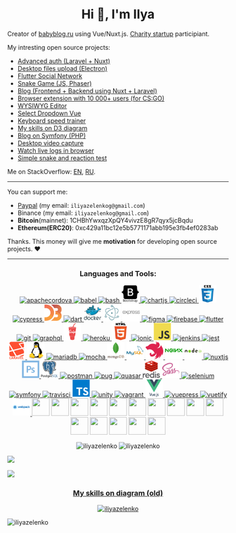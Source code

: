 <h1 align="center">Hi 👋, I'm Ilya</h1>

<!-- [ro:](https://ro.charity/) startup participiant (charity social network). -->
Creator of [babyblog.ru](https://www.babyblog.ru/) using Vue/Nuxt.js.
[Charity startup](https://ro.charity/) participiant.

My intresting open source projects:
- [Advanced auth (Laravel + Nuxt)](https://github.com/iliyaZelenko/laravel-nuxt)
- [Desktop files upload (Electron)](https://github.com/iliyaZelenko/vue-electron-images-uploader)
- [Flutter Social Network](https://github.com/iliyaZelenko/flutter_social_network)
- [Snake Game (JS, Phaser)](https://github.com/iliyaZelenko/phaser3-snake-cordova)
- [Blog (Frontend + Backend using Nuxt + Laravel)](https://github.com/iliyaZelenko/blog-frontend)
- [Browser extension with 10 000+ users (for CS:GO)](https://github.com/iliyaZelenko/browser-extension-faceit-csgo)
- [WYSIWYG Editor](https://github.com/iliyaZelenko/tiptap-vuetify)
- [Select Dropdown Vue](https://github.com/iliyaZelenko/vue-cool-select)
- [Keyboard speed trainer](https://github.com/iliyaZelenko/vue-cool-select)
- [My skills on D3 diagram](https://github.com/iliyaZelenko/my_skills)
- [Blog on Symfony (PHP)](https://github.com/iliyaZelenko/blog-symfony)
- [Desktop video capture](https://github.com/iliyaZelenko/vue-electron-desktop-capture)
- [Watch live logs in browser](https://github.com/iliyaZelenko/symfony-server-dump-live)
- [Simple snake and reaction test](https://github.com/iliyaZelenko/mini-games)

Me on StackOverflow: [EN](https://stackoverflow.com/users/5286034/%d0%98%d0%bb%d1%8c%d1%8f-%d0%97%d0%b5%d0%bb%d0%b5%d0%bd%d1%8c%d0%ba%d0%be), [RU](https://ru.stackoverflow.com/users/192907/%d0%98%d0%bb%d1%8c%d1%8f-%d0%97%d0%b5%d0%bb%d0%b5%d0%bd%d1%8c%d0%ba%d0%be?tab=profile).

---

<!--
<p align="center">
  <a href="https://www.paypal.com/donate?hosted_button_id=Z8AGGHKB3ZVWE">
    <img src="https://www.eurozine.com/wp-content/uploads/2018/12/paypal-donate-button-high-quality-png.png" alt="Donate" width="250px" />
  </a>
</p>
-->

You can support me:
- [Paypal](https://www.paypal.com/myaccount/transfer) (my email: `iliyazelenkog@gmail.com`)
- Binance (my email: `iliyazelenkog@gmail.com`)
- **Bitcoin**(mainnet): 1CHBhYwxqzXpQY4vivzE8gR7qyx5jcBqdu
- **Ethereum(ERC20)**: 0xc429a11bc12e5b5771171abb195e3fb4ef0283ab

Thanks. This money will give me **motivation** for developing open source projects. ❤

<!--
You can donate me using my **IBAN: IE66CITI99005170075763** or **Bitcoin: 1EC85V7zDbuD9eC2qCstmtXqYV1QSJ9nsc** Thanks. 

With this donation you can ask with what to help you. And this money will give me **motivation** for developing open source projects. ❤

-->

---

<!--
<p align="center">
<img
src="https://cdn.jsdelivr.net/gh/devicons/devicon/icons/vuejs/vuejs-original-wordmark.svg" alt="vuejs" width="60" height="60"/> <img src="https://cdn.jsdelivr.net/gh/devicons/devicon/icons/nuxtjs/nuxtjs-original.svg" alt="nuxt" width="60" height="80"/> <img src="https://cdn.jsdelivr.net/gh/devicons/devicon/icons/nodejs/nodejs-original-wordmark.svg" alt="nodejs" width="80" height="60"/><img src="https://cdn.jsdelivr.net/gh/devicons/devicon/icons/bootstrap/bootstrap-plain.svg" alt="bootstrap" width="30" height="60"/> <img src="https://cdn.jsdelivr.net/gh/devicons/devicon/icons/css3/css3-original-wordmark.svg" alt="css3" width="60" height="60"/> <img src="https://cdn.jsdelivr.net/gh/devicons/devicon/icons/d3js/d3js-original.svg" alt="d3js" width="20" height="60"/> <img src="https://cdn.jsdelivr.net/gh/devicons/devicon/icons/docker/docker-original-wordmark.svg" alt="docker" width="30" height="60"/> <img src="https://cdn.jsdelivr.net/gh/devicons/devicon/icons/electron/electron-original.svg" alt="electron" width="60" height="60"/> <img src="https://cdn.jsdelivr.net/gh/devicons/devicon/icons/gulp/gulp-plain.svg" alt="gulp" width="20" height="60"/> <img src="https://cdn.jsdelivr.net/gh/devicons/devicon/icons/html5/html5-original-wordmark.svg" alt="html5" width="60" height="60"/> <img src="https://cdn.jsdelivr.net/gh/devicons/devicon/icons/javascript/javascript-original.svg" alt="javascript" width="60" height="60"/> <img src="https://cdn.jsdelivr.net/gh/devicons/devicon/icons/typescript/typescript-original.svg" alt="typescript" width="60" height="60"/> <img src="https://cdn.jsdelivr.net/gh/devicons/devicon/icons/laravel/laravel-plain-wordmark.svg" alt="laravel" width="60" height="60"/> <img src="https://cdn.jsdelivr.net/gh/devicons/devicon/icons/mongodb/mongodb-original-wordmark.svg" alt="mongodb" width="30" height="60"/> <img src="https://cdn.jsdelivr.net/gh/devicons/devicon/icons/mysql/mysql-original-wordmark.svg" alt="mysql" width="60" height="60"/> <img src="https://cdn.jsdelivr.net/gh/devicons/devicon/icons/php/php-original.svg" alt="php" width="60" height="60"/> <img src="https://cdn.jsdelivr.net/gh/devicons/devicon/icons/postgresql/postgresql-original-wordmark.svg" alt="postgresql" width="30" height="60"/> <img src="https://cdn.jsdelivr.net/gh/devicons/devicon/icons/redis/redis-original-wordmark.svg" alt="redis" width="30" height="60"/> <img src="https://cdn.jsdelivr.net/gh/devicons/devicon/icons/sass/sass-original.svg" alt="sass" width="60" height="60"/> <img src="https://cdn.jsdelivr.net/gh/devicons/devicon/icons/nginx/nginx-original.svg" alt="nginx" width="30" height="60"/> <img src="https://cdn.jsdelivr.net/gh/devicons/devicon/icons/redux/redux-original.svg" alt="redux" width="30" height="60"/> <img src="https://cdn.jsdelivr.net/gh/devicons/devicon/icons/webpack/webpack-original.svg" alt="webpack" width="60" height="60"/> <img src="https://cdn.jsdelivr.net/gh/devicons/devicon/icons/express/express-original-wordmark.svg" alt="express" width="40" height="60"/><img src="https://raw.githubusercontent.com/devicons/devicon/master/icons/symfony/symfony-original-wordmark.svg" alt="symfony" width="60" height="60"/><img src="https://cdn.jsdelivr.net/gh/devicons/devicon/icons/dart/dart-original-wordmark.svg" alt="dart" width="60" height="60"/><img src="https://cdn.jsdelivr.net/gh/devicons/devicon/icons/flutter/flutter-original.svg" alt="flutter" width="60" height="60"/><img src="https://cdn.jsdelivr.net/gh/devicons/devicon/icons/nestjs/nestjs-plain-wordmark.svg" alt="nestjs" width="60" height="60"/>
</p>
-->

<h3 align="center">Languages and Tools:</h3>
<p align="center"> <a href="https://cordova.apache.org/" target="_blank" rel="noreferrer"> <img src="https://www.vectorlogo.zone/logos/apache_cordova/apache_cordova-icon.svg" alt="apachecordova" width="40" height="40"/> </a> <a href="https://babeljs.io/" target="_blank" rel="noreferrer"> <img src="https://www.vectorlogo.zone/logos/babeljs/babeljs-icon.svg" alt="babel" width="40" height="40"/> </a> <a href="https://www.gnu.org/software/bash/" target="_blank" rel="noreferrer"> <img src="https://www.vectorlogo.zone/logos/gnu_bash/gnu_bash-icon.svg" alt="bash" width="40" height="40"/> </a> <a href="https://getbootstrap.com" target="_blank" rel="noreferrer"> <img src="https://raw.githubusercontent.com/devicons/devicon/master/icons/bootstrap/bootstrap-plain-wordmark.svg" alt="bootstrap" width="40" height="40"/> </a> <a href="https://www.chartjs.org" target="_blank" rel="noreferrer"> <img src="https://www.chartjs.org/media/logo-title.svg" alt="chartjs" width="40" height="40"/> </a> <a href="https://circleci.com" target="_blank" rel="noreferrer"> <img src="https://www.vectorlogo.zone/logos/circleci/circleci-icon.svg" alt="circleci" width="40" height="40"/> </a> <a href="https://www.w3schools.com/css/" target="_blank" rel="noreferrer"> <img src="https://raw.githubusercontent.com/devicons/devicon/master/icons/css3/css3-original-wordmark.svg" alt="css3" width="40" height="40"/> </a> <a href="https://www.cypress.io" target="_blank" rel="noreferrer"> <img src="https://raw.githubusercontent.com/simple-icons/simple-icons/6e46ec1fc23b60c8fd0d2f2ff46db82e16dbd75f/icons/cypress.svg" alt="cypress" width="40" height="40"/> </a> <a href="https://d3js.org/" target="_blank" rel="noreferrer"> <img src="https://raw.githubusercontent.com/devicons/devicon/master/icons/d3js/d3js-original.svg" alt="d3js" width="40" height="40"/> </a> <a href="https://dart.dev" target="_blank" rel="noreferrer"> <img src="https://www.vectorlogo.zone/logos/dartlang/dartlang-icon.svg" alt="dart" width="40" height="40"/> </a> <a href="https://www.docker.com/" target="_blank" rel="noreferrer"> <img src="https://raw.githubusercontent.com/devicons/devicon/master/icons/docker/docker-original-wordmark.svg" alt="docker" width="40" height="40"/> </a> <a href="https://www.electronjs.org" target="_blank" rel="noreferrer"> <img src="https://raw.githubusercontent.com/devicons/devicon/master/icons/electron/electron-original.svg" alt="electron" width="40" height="40"/> </a> <a href="https://expressjs.com" target="_blank" rel="noreferrer"> <img src="https://raw.githubusercontent.com/devicons/devicon/master/icons/express/express-original-wordmark.svg" alt="express" width="40" height="40"/> </a> <a href="https://www.figma.com/" target="_blank" rel="noreferrer"> <img src="https://www.vectorlogo.zone/logos/figma/figma-icon.svg" alt="figma" width="40" height="40"/> </a> <a href="https://firebase.google.com/" target="_blank" rel="noreferrer"> <img src="https://www.vectorlogo.zone/logos/firebase/firebase-icon.svg" alt="firebase" width="40" height="40"/> </a> <a href="https://flutter.dev" target="_blank" rel="noreferrer"> <img src="https://www.vectorlogo.zone/logos/flutterio/flutterio-icon.svg" alt="flutter" width="40" height="40"/> </a> <a href="https://git-scm.com/" target="_blank" rel="noreferrer"> <img src="https://www.vectorlogo.zone/logos/git-scm/git-scm-icon.svg" alt="git" width="40" height="40"/> </a> <a href="https://graphql.org" target="_blank" rel="noreferrer"> <img src="https://www.vectorlogo.zone/logos/graphql/graphql-icon.svg" alt="graphql" width="40" height="40"/> </a> <a href="https://gulpjs.com" target="_blank" rel="noreferrer"> <img src="https://raw.githubusercontent.com/devicons/devicon/master/icons/gulp/gulp-plain.svg" alt="gulp" width="40" height="40"/> </a> <a href="https://heroku.com" target="_blank" rel="noreferrer"> <img src="https://www.vectorlogo.zone/logos/heroku/heroku-icon.svg" alt="heroku" width="40" height="40"/> </a> <a href="https://www.w3.org/html/" target="_blank" rel="noreferrer"> <img src="https://raw.githubusercontent.com/devicons/devicon/master/icons/html5/html5-original-wordmark.svg" alt="html5" width="40" height="40"/> </a> <a href="https://ionicframework.com" target="_blank" rel="noreferrer"> <img src="https://upload.wikimedia.org/wikipedia/commons/d/d1/Ionic_Logo.svg" alt="ionic" width="40" height="40"/> </a> <a href="https://developer.mozilla.org/en-US/docs/Web/JavaScript" target="_blank" rel="noreferrer"> <img src="https://raw.githubusercontent.com/devicons/devicon/master/icons/javascript/javascript-original.svg" alt="javascript" width="40" height="40"/> </a> <a href="https://www.jenkins.io" target="_blank" rel="noreferrer"> <img src="https://www.vectorlogo.zone/logos/jenkins/jenkins-icon.svg" alt="jenkins" width="40" height="40"/> </a> <a href="https://jestjs.io" target="_blank" rel="noreferrer"> <img src="https://www.vectorlogo.zone/logos/jestjsio/jestjsio-icon.svg" alt="jest" width="40" height="40"/> </a> <a href="https://laravel.com/" target="_blank" rel="noreferrer"> <img src="https://raw.githubusercontent.com/devicons/devicon/master/icons/laravel/laravel-plain-wordmark.svg" alt="laravel" width="40" height="40"/> </a> <a href="https://www.linux.org/" target="_blank" rel="noreferrer"> <img src="https://raw.githubusercontent.com/devicons/devicon/master/icons/linux/linux-original.svg" alt="linux" width="40" height="40"/> </a> <a href="https://mariadb.org/" target="_blank" rel="noreferrer"> <img src="https://www.vectorlogo.zone/logos/mariadb/mariadb-icon.svg" alt="mariadb" width="40" height="40"/> </a> <a href="https://mochajs.org" target="_blank" rel="noreferrer"> <img src="https://www.vectorlogo.zone/logos/mochajs/mochajs-icon.svg" alt="mocha" width="40" height="40"/> </a> <a href="https://www.mongodb.com/" target="_blank" rel="noreferrer"> <img src="https://raw.githubusercontent.com/devicons/devicon/master/icons/mongodb/mongodb-original-wordmark.svg" alt="mongodb" width="40" height="40"/> </a> <a href="https://www.mysql.com/" target="_blank" rel="noreferrer"> <img src="https://raw.githubusercontent.com/devicons/devicon/master/icons/mysql/mysql-original-wordmark.svg" alt="mysql" width="40" height="40"/> </a> <a href="https://nestjs.com/" target="_blank" rel="noreferrer"> <img src="https://raw.githubusercontent.com/devicons/devicon/master/icons/nestjs/nestjs-plain.svg" alt="nestjs" width="40" height="40"/> </a> <a href="https://www.nginx.com" target="_blank" rel="noreferrer"> <img src="https://raw.githubusercontent.com/devicons/devicon/master/icons/nginx/nginx-original.svg" alt="nginx" width="40" height="40"/> </a> <a href="https://nodejs.org" target="_blank" rel="noreferrer"> <img src="https://raw.githubusercontent.com/devicons/devicon/master/icons/nodejs/nodejs-original-wordmark.svg" alt="nodejs" width="40" height="40"/> </a> <a href="https://nuxtjs.org/" target="_blank" rel="noreferrer"> <img src="https://www.vectorlogo.zone/logos/nuxtjs/nuxtjs-icon.svg" alt="nuxtjs" width="40" height="40"/> </a> <a href="https://www.photoshop.com/en" target="_blank" rel="noreferrer"> <img src="https://raw.githubusercontent.com/devicons/devicon/master/icons/photoshop/photoshop-line.svg" alt="photoshop" width="40" height="40"/> </a> <a href="https://www.postgresql.org" target="_blank" rel="noreferrer"> <img src="https://raw.githubusercontent.com/devicons/devicon/master/icons/postgresql/postgresql-original-wordmark.svg" alt="postgresql" width="40" height="40"/> </a> <a href="https://postman.com" target="_blank" rel="noreferrer"> <img src="https://www.vectorlogo.zone/logos/getpostman/getpostman-icon.svg" alt="postman" width="40" height="40"/> </a> <a href="https://pugjs.org" target="_blank" rel="noreferrer"> <img src="https://cdn.worldvectorlogo.com/logos/pug.svg" alt="pug" width="40" height="40"/> </a> <a href="https://quasar.dev/" target="_blank" rel="noreferrer"> <img src="https://cdn.quasar.dev/logo/svg/quasar-logo.svg" alt="quasar" width="40" height="40"/> </a> <a href="https://redis.io" target="_blank" rel="noreferrer"> <img src="https://raw.githubusercontent.com/devicons/devicon/master/icons/redis/redis-original-wordmark.svg" alt="redis" width="40" height="40"/> </a> <a href="https://sass-lang.com" target="_blank" rel="noreferrer"> <img src="https://raw.githubusercontent.com/devicons/devicon/master/icons/sass/sass-original.svg" alt="sass" width="40" height="40"/> </a> <a href="https://www.selenium.dev" target="_blank" rel="noreferrer"> <img src="https://raw.githubusercontent.com/detain/svg-logos/780f25886640cef088af994181646db2f6b1a3f8/svg/selenium-logo.svg" alt="selenium" width="40" height="40"/> </a> <a href="https://symfony.com" target="_blank" rel="noreferrer"> <img src="https://symfony.com/logos/symfony_black_03.svg" alt="symfony" width="40" height="40"/> </a> <a href="https://travis-ci.org" target="_blank" rel="noreferrer"> <img src="https://www.vectorlogo.zone/logos/travis-ci/travis-ci-icon.svg" alt="travisci" width="40" height="40"/> </a> <a href="https://www.typescriptlang.org/" target="_blank" rel="noreferrer"> <img src="https://raw.githubusercontent.com/devicons/devicon/master/icons/typescript/typescript-original.svg" alt="typescript" width="40" height="40"/> </a> <a href="https://unity.com/" target="_blank" rel="noreferrer"> <img src="https://www.vectorlogo.zone/logos/unity3d/unity3d-icon.svg" alt="unity" width="40" height="40"/> </a> <a href="https://www.vagrantup.com/" target="_blank" rel="noreferrer"> <img src="https://www.vectorlogo.zone/logos/vagrantup/vagrantup-icon.svg" alt="vagrant" width="40" height="40"/> </a> <a href="https://vuejs.org/" target="_blank" rel="noreferrer"> <img src="https://raw.githubusercontent.com/devicons/devicon/master/icons/vuejs/vuejs-original-wordmark.svg" alt="vuejs" width="40" height="40"/> </a> <a href="https://vuepress.vuejs.org/" target="_blank" rel="noreferrer"> <img src="https://raw.githubusercontent.com/AliasIO/wappalyzer/master/src/drivers/webextension/images/icons/VuePress.svg" alt="vuepress" width="40" height="40"/> </a> <a href="https://vuetifyjs.com/en/" target="_blank" rel="noreferrer"> <img src="https://bestofjs.org/logos/vuetify.svg" alt="vuetify" width="40" height="40"/> </a> <a href="https://webpack.js.org" target="_blank" rel="noreferrer"> <img src="https://raw.githubusercontent.com/devicons/devicon/d00d0969292a6569d45b06d3f350f463a0107b0d/icons/webpack/webpack-original-wordmark.svg" alt="webpack" width="40" height="40"/> </a> 
  <img src="https://cdn.jsdelivr.net/gh/devicons/devicon/icons/jira/jira-original-wordmark.svg" width="40" height="40" />
  <img src="https://cdn.jsdelivr.net/gh/devicons/devicon/icons/gitlab/gitlab-original-wordmark.svg" width="40" height="40" />
  <img src="https://cdn.jsdelivr.net/gh/devicons/devicon/icons/bitbucket/bitbucket-original-wordmark.svg" width="40" height="40" />
  <img src="https://cdn.jsdelivr.net/gh/devicons/devicon/icons/codecov/codecov-plain.svg" width="40" height="40" />
  <img src="https://cdn.jsdelivr.net/gh/devicons/devicon/icons/doctrine/doctrine-original-wordmark.svg" width="40" height="40" />
  
  <img src="https://cdn.jsdelivr.net/gh/devicons/devicon/icons/eslint/eslint-original-wordmark.svg" width="40" height="40" />

  <img src="https://cdn.jsdelivr.net/gh/devicons/devicon/icons/phpstorm/phpstorm-original-wordmark.svg" width="40" height="40" />

  <img src="https://cdn.jsdelivr.net/gh/devicons/devicon/icons/slack/slack-original-wordmark.svg" width="40" height="40" />

  <img src="https://cdn.jsdelivr.net/gh/devicons/devicon/icons/socketio/socketio-original-wordmark.svg" width="40" height="40" />

  <img src="https://cdn.jsdelivr.net/gh/devicons/devicon/icons/ssh/ssh-original-wordmark.svg" width="40" height="40" />

  <img src="https://cdn.jsdelivr.net/gh/devicons/devicon/icons/stylus/stylus-original.svg" width="40" height="40" />

  <img src="https://cdn.jsdelivr.net/gh/devicons/devicon/icons/trello/trello-plain-wordmark.svg" width="40" height="40"/>

  <img src="https://cdn.jsdelivr.net/gh/devicons/devicon/icons/vscode/vscode-original-wordmark.svg" width="40" height="40" />

  <img src="https://cdn.jsdelivr.net/gh/devicons/devicon/icons/yarn/yarn-original-wordmark.svg" width="40" height="40" />

  <img src="https://cdn.jsdelivr.net/gh/devicons/devicon/icons/xcode/xcode-original.svg" width="40" height="40" />
</p>

<p align="center">
  <img src="https://github-readme-stats.vercel.app/api?username=iliyazelenko&show_icons=true&include_all_commits=true&count_private=true&theme=radical" alt="iliyazelenko" />
  <img src="https://github-readme-streak-stats.herokuapp.com/?user=iliyazelenko&include_all_commits=true&theme=radical" alt="iliyazelenko" />
  
  
  <!--<img src="https://github-readme-stats.vercel.app/api/top-langs/?username=iliyazelenko&layout=compact&theme=radical" alt="Top lang" />-->
</p>


<a href="https://profile.codersrank.io/user/iliyazelenko">
<img
  src="https://cr-ss-service.azurewebsites.net/api/ScreenShot?widget=summary&username=iliyaZelenko&badges=4&show-avatar=false&style=--header-bg-color:%23000;--border-radius:10px"
/>

<img
  src="https://cr-skills-chart-widget.azurewebsites.net/api/api?username=iliyaZelenko&skills=JavaScript,TypeScript,Dart,PHP,Vue,Laravel,HTML&show-other-skills=true"
  height="400"
/>
</a>

<h3 align="center"><a href="https://ilya-skills.netlify.app/">My skills on diagram (old)</a></h3>

<p align="center">
  <a href="https://ilya-skills.netlify.app/">
    <img src="https://i.imgur.com/O1l0Fe0.png" width="300" alt="iliyazelenko" />
  </a>
</p>

<p align="left"> <img src="https://komarev.com/ghpvc/?username=iliyazelenko" alt="iliyazelenko" /> </p>

<!--
**iliyaZelenko/iliyaZelenko** is a ✨ _special_ ✨ repository because its `README.md` (this file) appears on your GitHub profile.

Here are some ideas to get you started:

- 🔭 I’m currently working on ...
- 🌱 I’m currently learning ...
- 👯 I’m looking to collaborate on ...
- 🤔 I’m looking for help with ...
- 💬 Ask me about ...
- 📫 How to reach me: ...
- 😄 Pronouns: ...
- ⚡ Fun fact: ...
-->
